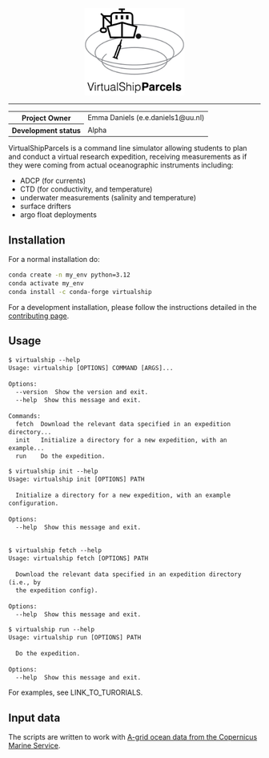 <p align="center">
<picture>
  <source media="(prefers-color-scheme: dark)" srcset="./docs/_static/virtual_ship_logo_inverted.png">
  <img alt="VirtualShipParcels logo'" width="200" src="./docs/_static/virtual_ship_logo.png">
</picture>
</p>

<!-- Badges -->

---

<!-- SPHINX-START -->
<table>
    <tr>
        <th>Project Owner</th>
        <td>Emma Daniels (e.e.daniels1@uu.nl)</td>
    </tr>
    <tr>
        <!-- Should mirror pyproject.toml. Use one of the "Development status" flags from https://pypi.org/classifiers/-->
        <th>Development status</th>
        <td>Alpha</td>
    </tr>
</table>

<!-- Insert catchy summary -->

VirtualShipParcels is a command line simulator allowing students to plan and conduct a virtual research expedition, receiving measurements as if they were coming from actual oceanographic instruments including:

- ADCP (for currents)
- CTD (for conductivity, and temperature)
- underwater measurements (salinity and temperature)
- surface drifters
- argo float deployments

<!-- TODO: future. Along the way students will encounter difficulties such as: -->

## Installation

For a normal installation do:

```bash
conda create -n my_env python=3.12
conda activate my_env
conda install -c conda-forge virtualship
```

For a development installation, please follow the instructions detailed in the [contributing page](.github/CONTRIBUTING.md).

## Usage

```console
$ virtualship --help
Usage: virtualship [OPTIONS] COMMAND [ARGS]...

Options:
  --version  Show the version and exit.
  --help  Show this message and exit.

Commands:
  fetch  Download the relevant data specified in an expedition directory...
  init   Initialize a directory for a new expedition, with an example...
  run    Do the expedition.
```

```console
$ virtualship init --help
Usage: virtualship init [OPTIONS] PATH

  Initialize a directory for a new expedition, with an example configuration.

Options:
  --help  Show this message and exit.
```

```console

$ virtualship fetch --help
Usage: virtualship fetch [OPTIONS] PATH

  Download the relevant data specified in an expedition directory (i.e., by
  the expedition config).

Options:
  --help  Show this message and exit.
```

```console
$ virtualship run --help
Usage: virtualship run [OPTIONS] PATH

  Do the expedition.

Options:
  --help  Show this message and exit.

```

For examples, see LINK_TO_TURORIALS.

<!-- TODO: Link to tutorials -->

## Input data

The scripts are written to work with [A-grid ocean data from the Copernicus Marine Service](https://data.marine.copernicus.eu/product/GLOBAL_ANALYSISFORECAST_PHY_001_024/description).
